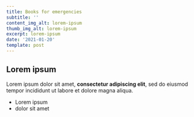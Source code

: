 ```yaml
---
title: Books for emergencies
subtitle: ''
content_img_alt: lorem-ipsum
thumb_img_alt: lorem-ipsum
excerpt: lorem-ipsum
date: '2021-01-20'
template: post
---
```

## Lorem ipsum

Lorem ipsum dolor sit amet, **consectetur adipiscing elit**, sed do eiusmod tempor incididunt ut labore et dolore magna aliqua.

- Lorem ipsum
- dolor sit amet